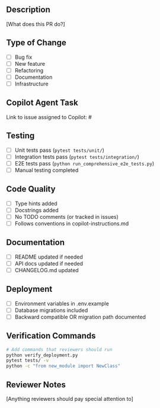 ## Description
[What does this PR do?]

## Type of Change
- [ ] Bug fix
- [ ] New feature
- [ ] Refactoring
- [ ] Documentation
- [ ] Infrastructure

## Copilot Agent Task
Link to issue assigned to Copilot: #

## Testing
- [ ] Unit tests pass (`pytest tests/unit/`)
- [ ] Integration tests pass (`pytest tests/integration/`)
- [ ] E2E tests pass (`python run_comprehensive_e2e_tests.py`)
- [ ] Manual testing completed

## Code Quality
- [ ] Type hints added
- [ ] Docstrings added
- [ ] No TODO comments (or tracked in issues)
- [ ] Follows conventions in copilot-instructions.md

## Documentation
- [ ] README updated if needed
- [ ] API docs updated if needed
- [ ] CHANGELOG.md updated

## Deployment
- [ ] Environment variables in .env.example
- [ ] Database migrations included
- [ ] Backward compatible OR migration path documented

## Verification Commands
```bash
# Add commands that reviewers should run
python verify_deployment.py
pytest tests/ -v
python -c "from new_module import NewClass"
```

## Reviewer Notes
[Anything reviewers should pay special attention to]
